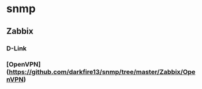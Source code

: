 # snmp
## Zabbix
### D-Link
### [OpenVPN] (https://github.com/darkfire13/snmp/tree/master/Zabbix/OpenVPN)

